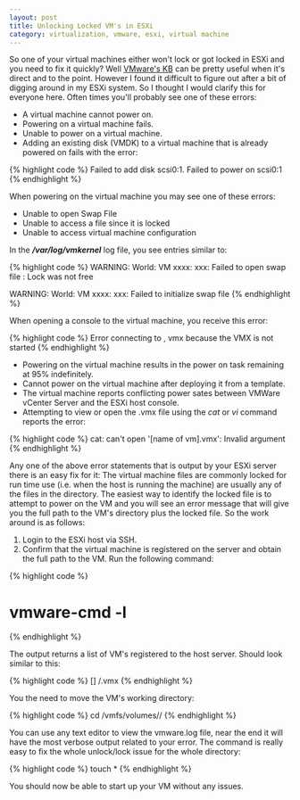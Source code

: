 ```yaml
---
layout: post
title: Unlocking Locked VM's in ESXi
category: virtualization, vmware, esxi, virtual machine
---
```


So one of your virtual machines either won't lock or got locked in ESXi and you need to fix it quickly? Well [VMware's KB][] can be pretty useful when it's direct and to the point. However I found it difficult to figure out after a bit of digging around in my ESXi system. So I thought I would clarify this for everyone here. Often times you'll probably see one of these errors:

*   A virtual machine cannot power on.
*   Powering on a virtual machine fails.
*   Unable to power on a virtual machine.
*   Adding an existing disk (VMDK) to a virtual machine that is already powered on fails with the error:

{% highlight code %}
Failed to add disk scsi0:1. Failed to power on scsi0:1
{% endhighlight %}

When powering on the virtual machine you may see one of these errors:

*   Unable to open Swap File
*   Unable to access a file since it is locked
*   Unable to access virtual machine configuration

In the ***/var/log/vmkernel*** log file, you see entries similar to:

{% highlight code %}
WARNING: World: VM xxxx: xxx: Failed to open swap file <path>: Lock was not free  

WARNING: World: VM xxxx: xxx: Failed to initialize swap file <path>
{% endhighlight %}

When opening a console to the virtual machine, you receive this error:

{% highlight code %}
Error connecting to <path><virtual machine>, vmx because the VMX is not started
{% endhighlight %}

*   Powering on the virtual machine results in the power on task remaining at 95% indefinitely.
*   Cannot power on the virtual machine after deploying it from a template.
*   The virtual machine reports conflicting power sates between VMWare vCenter Server and the ESXi host console.
*   Attempting to view or open the .vmx file using the *cat* or *vi* command reports the error:

{% highlight code %}
cat: can't open '[name of vm].vmx': Invalid argument
{% endhighlight %}

Any one of the above error statements that is output by your ESXi server there is an easy fix for it: The virtual machine files are commonly locked for run time use (i.e. when the host is running the machine) are usually any of the files in the directory. The easiest way to identify the locked file is to attempt to power on the VM and you will see an error message that will give you the full path to the VM's directory plus the locked file. So the work around is as follows:

1.  Login to the ESXi host via SSH.
2.  Confirm that the virtual machine is registered on the server and obtain the full path to the VM. Run the following command:

{% highlight code %}
# vmware-cmd -l
{% endhighlight %}

The output returns a list of VM's registered to the host server. Should look similar to this:

{% highlight code %}
[<datastore>] <VMDIR>/<VMNAME>.vmx
{% endhighlight %}

You the need to move the VM's working directory:

{% highlight code %}
cd /vmfs/volumes/<datastore>/<VMDIR>
{% endhighlight %}

You can use any text editor to view the vmware.log file, near the end it will have the most verbose output related to your error. The command is really easy to fix the whole unlock/lock issue for the whole directory:

{% highlight code %}
touch *
{% endhighlight %}

You should now be able to start up your VM without any issues.

[VMWare's KB]: http://kb.vmware.com/selfservice/microsites/search.do?language=en_US&cmd=displayKC&externalId=10051
